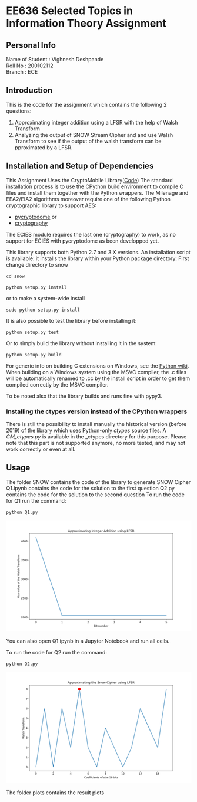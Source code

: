 # EE636 Selected Topics in Information Theory Assignment

## Personal Info
Name of Student : Vighnesh Deshpande<br>
Roll No         : 200102112<br>
Branch          : ECE<br>


## Introduction
This is the code for the assignment which contains the following 2 questions:
1. Approximating integer addition using a LFSR with the help of Walsh Transform
2. Analyzing the output of SNOW Stream Cipher and and use Walsh Transform to see if the output of the walsh transform can be pproximated by a LFSR.




## Installation and Setup of Dependencies
This Assignment Uses the CryptoMobile Library([Code](https://github.com/mitshell/CryptoMobile))
The standard installation process is to use the CPython build environment to compile
C files and install them together with the Python wrappers. The Milenage and EEA2/EIA2
algorithms moreover require one of the following Python cryptographic library to support
AES:
- [pycryptodome](https://www.pycryptodome.org/) or
- [cryptography](https://cryptography.io/en/latest/)

The ECIES module requires the last one (cryptography) to work, as no support for ECIES 
with pycryptodome as been developped yet.


This library supports both Python 2.7 and 3.X versions.
An installation script is available: it installs the library within your Python 
package directory:
First change directory to snow
```
cd snow
```

```
python setup.py install
```
or to make a system-wide install
```
sudo python setup.py install
```

It is also possible to test the library before installing it:

```
python setup.py test
```

Or to simply build the library without installing it in the system:

```
python setup.py build
```

For generic info on building C extensions on Windows, see the 
[Python wiki](https://wiki.python.org/moin/WindowsCompilers).
When building on a Windows system using the MSVC compiler, the .c files will be automatically
renamed to .cc by the install script in order to get them compiled correctly by the MSVC compiler.

To be noted also that the library builds and runs fine with pypy3.


### Installing the ctypes version instead of the CPython wrappers
There is still the possibility to install manually the historical version (before 2019) 
of the library which uses Python-only _ctypes_ source files. A *CM_ctypes.py* is available 
in the \_ctypes directory for this purpose.
Please note that this part is not supported anymore, no more tested, and may not work correctly
or even at all.


## Usage
The folder SNOW contains the code of the library to generate SNOW Cipher
Q1.ipynb contains the code for the solution to the first question
Q2.py contains the code for the solution to the second question
To run the code for Q1 run the command:
```
python Q1.py
```
![Plot for Q1 for 6 bit coefficients](./plots/q1_plot.png)

You can also open Q1.ipynb in a Jupyter Notebook and run all cells.

To run the code for Q2 run the command:
```
python Q2.py
```
![Plot for Q1 for 32 byte cipher with window size of 4 bits](./plots/q2_plot.png)

The folder plots contains the result plots


